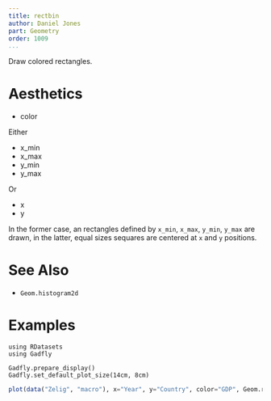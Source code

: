 ```yaml
---
title: rectbin
author: Daniel Jones
part: Geometry
order: 1009
...
```


Draw colored rectangles.

# Aesthetics
  * color

Either

  * x_min
  * x_max
  * y_min
  * y_max

Or

  * x
  * y

In the former case, an rectangles defined by `x_min`, `x_max`, `y_min`, `y_max`
are drawn, in the latter, equal sizes sequares are centered at `x` and `y`
positions.

# See Also

  * `Geom.histogram2d`

# Examples

```{.julia hide="true" results="none"}
using RDatasets
using Gadfly

Gadfly.prepare_display()
Gadfly.set_default_plot_size(14cm, 8cm)
```


```julia
plot(data("Zelig", "macro"), x="Year", y="Country", color="GDP", Geom.rectbin)
```

